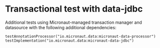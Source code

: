 # Transactional test with data-jdbc

Additional tests using Micronaut-managed transaction manager and datasource with the following additional dependencies:

```
testAnnotationProcessor("io.micronaut.data:micronaut-data-processor")
testImplementation("io.micronaut.data:micronaut-data-jdbc")
```
